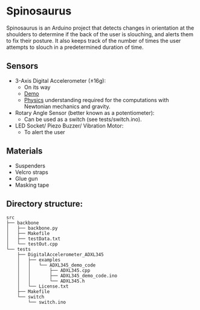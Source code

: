 # Spinosaurus
Spinosaurus is an Arduino project that detects changes in orientation at the shoulders to determine if the back of the user is slouching, and alerts them to fix their posture. It also keeps track of the number of times the user attempts to slouch in a predetermined duration of time.

## Sensors
* 3-Axis Digital Accelerometer (±16g):  
  * On its way
  * [Demo](https://github.com/Seeed-Studio/Accelerometer_ADXL345)
  * [Physics](http://www.seeedstudio.com/wiki/Grove_-_3-Axis_Digital_Accelerometer(%C2%B11.5g)#Reference) understanding required for the computations with Newtonian mechanics and gravity.
* Rotary Angle Sensor (better known as a potentiometer):
  * Can be used as a switch (see tests/switch.ino).
* LED Socket/ Piezo Buzzer/ Vibration Motor:
  * To alert the user

## Materials
- Suspenders
- Velcro straps
- Glue gun
- Masking tape

## Directory structure:

```
src
├── backbone
│   ├── backbone.py
│   ├── Makefile
│   ├── testData.txt
│   └── testOut.cpp
└── tests
    ├── DigitalAccelerometer_ADXL345
    │   ├── examples
    │   │   └── ADXL345_demo_code
    │   │       ├── ADXL345.cpp
    │   │       ├── ADXL345_demo_code.ino
    │   │       └── ADXL345.h
    │   └── License.txt
    ├── Makefile
    └── switch
        └── switch.ino
```